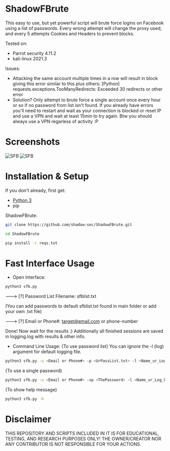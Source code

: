 # ShadowFBrute
This easy to use, but yet powerful script will brute force logins on Facebook using a list of passwords. Every wrong attempt will change the proxy used, and every 5 attempts Cookies and Headers to prevent blocks.

Tested on:
- Parrot security 4.11.2
- kali-linux 2021.3

Issues:
- Attacking the same account multiple times in a row will result in block giving this error similar to this plus others:
[Python] requests.exceptions.TooManyRedirects: Exceeded 30 redirects or other error
- Solution?
Only attempt to brute force a single account once every hour or so if no password from list isn't found. If you already have errors you'll need to restart and wait as your connection is blocked or reset IP and use a VPN and wait at least 15min to try again. Btw you should always use a VPN regarless of activity :P


# Screenshots
![SFB](https://user-images.githubusercontent.com/76797159/138580401-31772d43-b587-448e-800d-feb317dfb23c.png)
![SFB](https://user-images.githubusercontent.com/76797159/138580411-3dd88d9a-5b4c-40be-86e6-74a29868b464.png)

# Installation & Setup
If you don't already, first get:
- [Python 3](https://www.python.org/downloads/)
- pip

ShadowFBrute:

```bash
git clone https://github.com/shadow-sec/ShadowFBrute.git
```
```bash 
cd ShadowFBrute
```
```bash
pip install -r reqs.txt
```


# Fast Interface Usage
- Open Interface:
```bash
python3 sfb.py
```
---> [?] Password List Filename: sfblist.txt

(You can add passwords to default sfblist.txt found in main folder or add your own .txt file)

---> [?] Email or Phone#: target@email.com or phone-number

Done! Now wait for the results :) Additionally all finished sessions are saved in logging.log with results & other info.

- Command Line Usage:
{To use password list}
You can ignore the -l (log) argument for default logging file.
```bash
python3 sfb.py -u <Email or Phone#> -p <UrPassList.txt> -l <Name_ur_Log_File>
```
{To use a single password}
```bash 
python3 sfb.py -u <Email or Phone#> -sp <ThePassword> -l <Name_ur_Log_File>
```
{To show help message}
```bash
python3 sfb.py -h
```
# Disclaimer
THIS REPOSITORY AND SCRIPTS INCLUDED IN IT IS FOR EDUCATIONAL, TESTING, AND RESEARCH PURPOSES ONLY! THE OWNER/CREATOR NOR ANY CONTRIBUTOR IS NOT RESPONSIBLE FOR YOUR ACTIONS.
